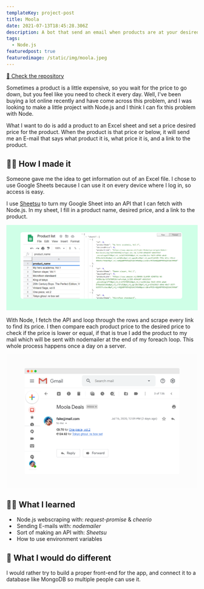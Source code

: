 ```yaml
---
templateKey: project-post
title: Moola
date: 2021-07-13T18:45:28.306Z
description: A bot that send an email when products are at your desired price.
tags:
  - Node.js
featuredpost: true
featuredimage: /static/img/moola.jpeg
---
```

[💾 Check the repository](https://github.com/dylanwe/moola)

Sometimes a product is a little expensive, so you wait for the price to go down, but you feel like you need to check it every day. Well, I've been buying a lot online recently and have come across this problem, and I was looking to make a little project with Node.js and I think I can fix this problem with Node.

What I want to do is add a product to an Excel sheet and set a price desired price for the product. When the product is that price or below, it will send me an E-mail that says what product it is, what price it is, and a link to the product.

## 👨‍💻 How I made it

Someone gave me the idea to get information out of an Excel file. I chose to use Google Sheets because I can use it on every device where I log in, so access is easy.

I use [Sheetsu](https://sheetsu.com) to turn my Google Sheet into an API that I can fetch with Node.js. In my sheet, I fill in a product name, desired price, and a link to the product.

![An image showing what sheetsu does to the sheetsu](sheet.jpg "Sheetsu")

With Node, I fetch the API and loop through the rows and scrape every link to find its price. I then compare each product price to the desired price to check if the price is lower or equal, if that is true I add the product to my mail which will be sent with nodemailer at the end of my foreach loop. This whole process happens once a day on a server.

![An email showing all the products that are on or below desired price.](email.png "Node email")

## 👨‍🏫 What I learned

*  Node.js webscraping with: *request-promise* & *cheerio*
*  Sending E-mails with: *nodemailer*
*  Sort of making an API with: *Sheetsu*
*  How to use environment variables

## [](https://github.com/dylanwe/moola#-what-i-would-do-different)📌 What I would do different

I would rather try to build a proper front-end for the app, and connect it to a database like MongoDB so multiple people can use it.
